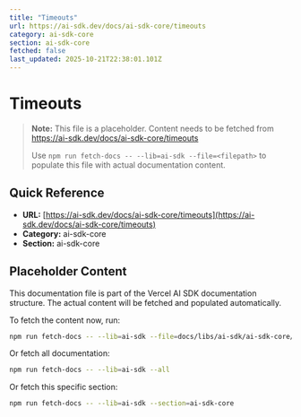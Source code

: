 ```yaml
---
title: "Timeouts"
url: https://ai-sdk.dev/docs/ai-sdk-core/timeouts
category: ai-sdk-core
section: ai-sdk-core
fetched: false
last_updated: 2025-10-21T22:38:01.101Z
---
```


# Timeouts

> **Note:** This file is a placeholder. Content needs to be fetched from https://ai-sdk.dev/docs/ai-sdk-core/timeouts
>
> Use `npm run fetch-docs -- --lib=ai-sdk --file=<filepath>` to populate this file with actual documentation content.

## Quick Reference

- **URL:** [https://ai-sdk.dev/docs/ai-sdk-core/timeouts](https://ai-sdk.dev/docs/ai-sdk-core/timeouts)
- **Category:** ai-sdk-core
- **Section:** ai-sdk-core

## Placeholder Content

This documentation file is part of the Vercel AI SDK documentation structure.
The actual content will be fetched and populated automatically.

To fetch the content now, run:

```bash
npm run fetch-docs -- --lib=ai-sdk --file=docs/libs/ai-sdk/ai-sdk-core/timeouts.md
```

Or fetch all documentation:

```bash
npm run fetch-docs -- --lib=ai-sdk --all
```

Or fetch this specific section:

```bash
npm run fetch-docs -- --lib=ai-sdk --section=ai-sdk-core
```
